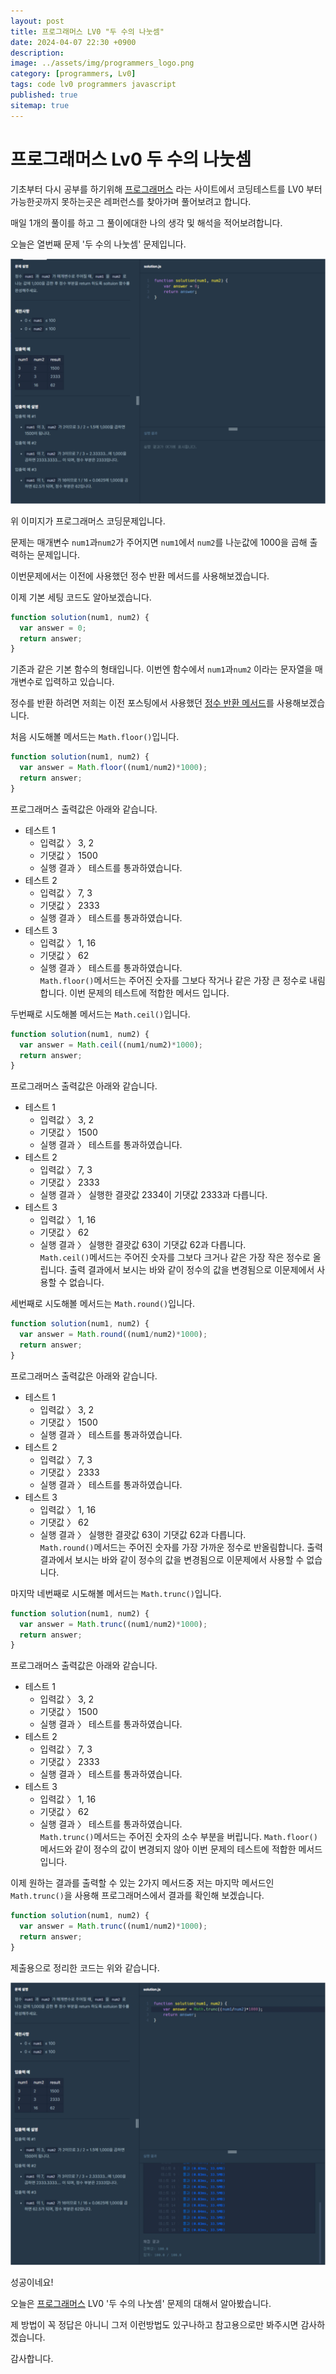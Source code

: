 ```yaml
---
layout: post
title: 프로그래머스 LV0 "두 수의 나눗셈"
date: 2024-04-07 22:30 +0900
description: 
image: ../assets/img/programmers_logo.png
category: [programmers, Lv0]
tags: code lv0 programmers javascript
published: true
sitemap: true
---
```


# 프로그래머스 Lv0 두 수의 나눗셈

  기초부터 다시 공부를 하기위해 [프로그래머스](https://programmers.co.kr/) 라는 사이트에서
  코딩테스트를 LV0 부터 가능한곳까지 못하는곳은 레퍼런스를 찾아가며 풀어보려고 합니다.
  
  매일 1개의 풀이를 하고 그 풀이에대한 나의 생각 및 해석을 적어보려합니다.

  오늘은 열번째 문제 '두 수의 나눗셈' 문제입니다.

  ![프로그래머스 이미지](/assets/img/두수의나눗셈_01.png)

  위 이미지가 프로그래머스 코딩문제입니다.
  
  문제는 매개변수 `num1`과`num2`가 주어지면 `num1`에서 `num2`를 나눈값에 1000을 곱해 출력하는 문제입니다.

  이번문제에서는 이전에 사용했던 정수 반환 메서드를 사용해보겠습니다.

  이제 기본 세팅 코드도 알아보겠습니다.
  
```javascript
function solution(num1, num2) {
  var answer = 0;
  return answer;
}
``` 
기존과 같은 기본 함수의 형태입니다. 이번엔 함수에서 `num1`과`num2` 이라는 문자열을 매개변수로 입력하고 있습니다.

정수를 반환 하려면 저희는 이전 포스팅에서 사용했던 [정수 반환 메서드](https://spearboy.github.io/posts/programmers_2/)를 사용해보겠습니다.


처음 시도해볼 메서드는 `Math.floor()`입니다.
```javascript
function solution(num1, num2) {
  var answer = Math.floor((num1/num2)*1000);
  return answer;
}
``` 
프로그래머스 출력값은 아래와 같습니다.
  + 테스트 1
    + 입력값 〉	3, 2
    + 기댓값 〉	1500
    + 실행 결과 〉	테스트를 통과하였습니다.
  + 테스트 2
    + 입력값 〉	7, 3
    + 기댓값 〉	2333
    + 실행 결과 〉	테스트를 통과하였습니다.
  + 테스트 3
    + 입력값 〉	1, 16
    + 기댓값 〉	62
    + 실행 결과 〉	테스트를 통과하였습니다.   
`Math.floor()`메서드는 주어진 숫자를 그보다 작거나 같은 가장 큰 정수로 내림합니다. 이번 문제의 테스트에 적합한 메서드 입니다.   

두번째로 시도해볼 메서드는 `Math.ceil()`입니다.   
```javascript
function solution(num1, num2) {
  var answer = Math.ceil((num1/num2)*1000);
  return answer;
}
``` 
프로그래머스 출력값은 아래와 같습니다.   
  + 테스트 1
    + 입력값 〉	3, 2
    + 기댓값 〉	1500
    + 실행 결과 〉	테스트를 통과하였습니다.
  + 테스트 2
    + 입력값 〉	7, 3
    + 기댓값 〉	2333
    + 실행 결과 〉	실행한 결괏값 2334이 기댓값 2333과 다릅니다.
  + 테스트 3
    + 입력값 〉	1, 16
    + 기댓값 〉	62
    + 실행 결과 〉	실행한 결괏값 63이 기댓값 62과 다릅니다.   
`Math.ceil()`메서드는 주어진 숫자를 그보다 크거나 같은 가장 작은 정수로 올립니다. 출력 결과에서 보시는 바와 같이 정수의 값을 변경됨으로 이문제에서 사용할 수 없습니다.   

세번째로 시도해볼 메서드는 `Math.round()`입니다.   
```javascript
function solution(num1, num2) {
  var answer = Math.round((num1/num2)*1000);
  return answer;
}
``` 
프로그래머스 출력값은 아래와 같습니다.   
  + 테스트 1
    + 입력값 〉	3, 2
    + 기댓값 〉	1500
    + 실행 결과 〉	테스트를 통과하였습니다.
  + 테스트 2
    + 입력값 〉	7, 3
    + 기댓값 〉	2333
    + 실행 결과 〉	테스트를 통과하였습니다.
  + 테스트 3
    + 입력값 〉	1, 16
    + 기댓값 〉	62
    + 실행 결과 〉	실행한 결괏값 63이 기댓값 62과 다릅니다.   
`Math.round()`메서드는 주어진 숫자를 가장 가까운 정수로 반올림합니다. 출력 결과에서 보시는 바와 같이 정수의 값을 변경됨으로 이문제에서 사용할 수 없습니다. 

마지막 네번째로 시도해볼 메서드는 `Math.trunc()`입니다.   
```javascript
function solution(num1, num2) {
  var answer = Math.trunc((num1/num2)*1000);
  return answer;
}
``` 
프로그래머스 출력값은 아래와 같습니다.   
  + 테스트 1
    + 입력값 〉	3, 2
    + 기댓값 〉	1500
    + 실행 결과 〉	테스트를 통과하였습니다.
  + 테스트 2
    + 입력값 〉	7, 3
    + 기댓값 〉	2333
    + 실행 결과 〉	테스트를 통과하였습니다.
  + 테스트 3
    + 입력값 〉	1, 16
    + 기댓값 〉	62
    + 실행 결과 〉	테스트를 통과하였습니다.   
`Math.trunc()`메서드는 주어진 숫자의 소수 부분을 버립니다. `Math.floor()`메서드와 같이 정수의 값이 변경되지 않아 이번 문제의 테스트에 적합한 메서드 입니다.    

이제 원하는 결과를 출력할 수 있는 2가지 메서드중 저는 마지막 메서드인 `Math.trunc()`을 사용해 프로그래머스에서 결과를 확인해 보겠습니다.

```javascript
function solution(num1, num2) {
  var answer = Math.trunc((num1/num2)*1000);
  return answer;
}
``` 
제출용으로 정리한 코드는 위와 같습니다.

![프로그래머스 이미지](/assets/img/두수의나눗셈_02.png)

성공이네요!

오늘은 [프로그래머스](https://programmers.co.kr/) LV0 '두 수의 나눗셈' 문제의 대해서 알아봤습니다.

제 방법이 꼭 정답은 아니니 그저 이런방법도 있구나하고 참고용으로만 봐주시면 감사하겠습니다.

감사합니다.